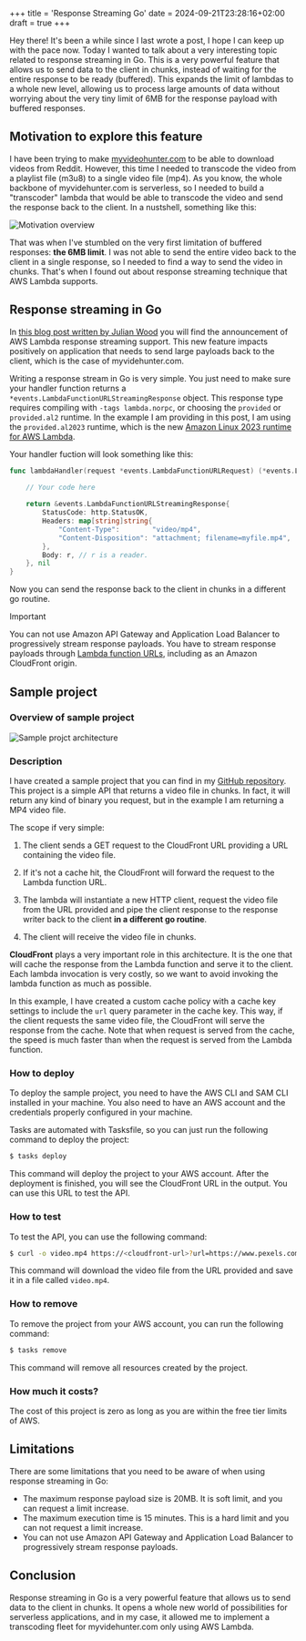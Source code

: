 +++
title = 'Response Streaming Go'
date = 2024-09-21T23:28:16+02:00
draft = true
+++

Hey there! It's been a while since I last wrote a post, I hope I can keep up with the pace now. Today I wanted to talk about a very interesting topic related to response streaming in Go. This is a very powerful feature that allows us to send data to the client in chunks, instead of waiting for the entire response to be ready (buffered). This expands the limit of lambdas to a whole new level, allowing us to process large amounts of data without worrying about the very tiny limit of 6MB for the response payload with buffered responses.

## Motivation to explore this feature

I have been trying to make [myvideohunter.com](https://www.myvideohunter.com/) to be able to download videos from Reddit. However, this time I needed to transcode the video from a playlist file (m3u8) to a single video file (mp4). As you know, the whole backbone of myvidehunter.com is serverless, so I needed to build a "transcoder" lambda that would be able to transcode the video and send the response back to the client. In a nustshell, something like this:

![Motivation overview](/images/response-streaming-go/lambda-ffmpeg-pipe-stream.png)

That was when I've stumbled on the very first limitation of buffered responses: **the 6MB limit**. I was not able to send the entire video back to the client in a single response, so I needed to find a way to send the video in chunks. That's when I found out about response streaming technique that AWS Lambda supports.

## Response streaming in Go

In [this blog post written by Julian Wood](https://aws.amazon.com/blogs/compute/introducing-aws-lambda-response-streaming/) you will find the announcement of AWS Lambda response streaming support. This new feature impacts positively on application that needs to send large payloads back to the client, which is the case of myvidehunter.com. 

Writing a response stream in Go is very simple. You just need to make sure your handler function returns a `*events.LambdaFunctionURLStreamingResponse` object. This response type requires compiling with `-tags lambda.norpc`, or choosing the `provided` or `provided.al2` runtime. In the example I am providing in this post, I am using the `provided.al2023` runtime, which is the new [Amazon Linux 2023 runtime for AWS Lambda](https://aws.amazon.com/blogs/compute/introducing-the-amazon-linux-2023-runtime-for-aws-lambda/).

Your handler fuction will look something like this:

```go
func lambdaHandler(request *events.LambdaFunctionURLRequest) (*events.LambdaFunctionURLStreamingResponse, error) {
    
    // Your code here

    return &events.LambdaFunctionURLStreamingResponse{
		StatusCode: http.StatusOK,
		Headers: map[string]string{
			"Content-Type":        "video/mp4",
			"Content-Disposition": "attachment; filename=myfile.mp4",
		},
		Body: r, // r is a reader.
	}, nil
}
```

Now you can send the response back to the client in chunks in a different go routine. 

> [!IMPORTANT]  
> You can not use Amazon API Gateway and Application Load Balancer to progressively stream response payloads. You have to stream response payloads through [Lambda function URLs](https://docs.aws.amazon.com/lambda/latest/dg/urls-configuration.html), including as an Amazon CloudFront origin.

## Sample project

### Overview of sample project

![Sample projct architecture](/images/response-streaming-go/lambda-ffmpeg-sample-architecture.png)

### Description

I have created a sample project that you can find in my [GitHub repository](https://github.com/victoraldir/response-streaming-go). This project is a simple API that returns a video file in chunks. In fact, it will return any kind of binary you request, but in the example I am returning a MP4 video file. 

The scope if very simple:

1. The client sends a GET request to the CloudFront URL providing a URL containing the video file.

2. If it's not a cache hit, the CloudFront will forward the request to the Lambda function URL.

3. The lambda will instantiate a new HTTP client, request the video file from the URL provided and pipe the client response to the response writer back to the client **in a different go routine**.

3. The client will receive the video file in chunks.

**CloudFront** plays a very important role in this architecture. It is the one that will cache the response from the Lambda function and serve it to the client. Each lambda invocation is very costly, so we want to avoid invoking the lambda function as much as possible. 

In this example, I have created a custom cache policy with a cache key settings to include the `url` query parameter in the cache key. This way, if the client requests the same video file, the CloudFront will serve the response from the cache. Note that when request is served from the cache, the speed is much faster than when the request is served from the Lambda function.

### How to deploy

To deploy the sample project, you need to have the AWS CLI and SAM CLI installed in your machine. You also need to have an AWS account and the credentials properly configured in your machine.

Tasks are automated with Tasksfile, so you can just run the following command to deploy the project:

```bash
$ tasks deploy
```

This command will deploy the project to your AWS account. After the deployment is finished, you will see the CloudFront URL in the output. You can use this URL to test the API.

### How to test

To test the API, you can use the following command:

```bash
$ curl -o video.mp4 https://<cloudfront-url>?url=https://www.pexels.com/download/video/7230308
```

This command will download the video file from the URL provided and save it in a file called `video.mp4`.

### How to remove

To remove the project from your AWS account, you can run the following command:

```bash
$ tasks remove
```

This command will remove all resources created by the project.

### How much it costs?

The cost of this project is zero as long as you are within the free tier limits of AWS.

## Limitations

There are some limitations that you need to be aware of when using response streaming in Go:

- The maximum response payload size is 20MB. It is soft limit, and you can request a limit increase.
- The maximum execution time is 15 minutes. This is a hard limit and you can not request a limit increase.
- You can not use Amazon API Gateway and Application Load Balancer to progressively stream response payloads.

## Conclusion

Response streaming in Go is a very powerful feature that allows us to send data to the client in chunks. It opens a whole new world of possibilities for serverless applications, and in my case, it allowed me to implement a transcoding fleet for myvidehunter.com only using AWS Lambda.

